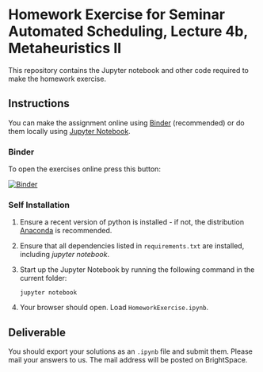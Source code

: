 # Homework Exercise for Seminar Automated Scheduling, Lecture 4b, Metaheuristics II

This repository contains the Jupyter notebook and other code required to make the homework exercise.

## Instructions

You can make the assignment online using [Binder](https://www.mybinder.org/) (recommended) or do them locally using [Jupyter Notebook](http://jupyter.org).

### Binder
To open the exercises online press this button: 

[![Binder](https://mybinder.org/badge.svg)](https://mybinder.org/v2/gh/8uurg/HomeworkMetaheuristicsII/master)

### Self Installation
1. Ensure a recent version of python is installed - if not, the distribution [Anaconda](https://anaconda.org/anaconda/python) is recommended.

2. Ensure that all dependencies listed in `requirements.txt` are installed, including *jupyter notebook*. 

3. Start up the Jupyter Notebook by running the following command in the current folder:
    ```
    jupyter notebook
    ```

4. Your browser should open. Load `HomeworkExercise.ipynb`.

## Deliverable

You should export your solutions as an `.ipynb` file and submit them. Please mail your answers to us. The mail address will be posted on BrightSpace.


